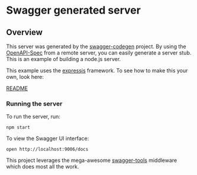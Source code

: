 # Swagger generated server

## Overview
This server was generated by the [swagger-codegen](https://github.com/swagger-api/swagger-codegen) project.  By using the [OpenAPI-Spec](https://github.com/OAI/OpenAPI-Specification) from a remote server, you can easily generate a server stub.  This is an example of building a node.js server.

This example uses the [expressjs](http://expressjs.com/) framework.  To see how to make this your own, look here:

[README](https://github.com/swagger-api/swagger-codegen/blob/master/README.md)

### Running the server
To run the server, run:

```
npm start
```

To view the Swagger UI interface:

```
open http://localhost:9006/docs
```

This project leverages the mega-awesome [swagger-tools](https://github.com/apigee-127/swagger-tools) middleware which does most all the work.
